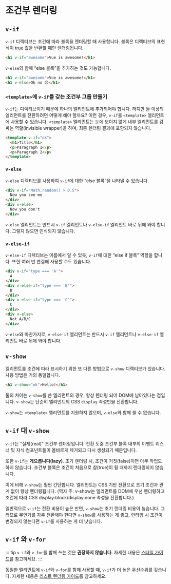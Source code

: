 # 조건부 렌더링

## `v-if`

`v-if` 디렉티브는 조건에 따라 블록을 렌더링할 때 사용합니다. 블록은 디렉티브의 표현식이 true 값을 반환할 때만 렌더링됩니다.

```html
<h1 v-if="awesome">Vue is awesome!</h1>
```

`v-else`와 함께 “else 블록”을 추가하는 것도 가능합니다.

```html
<h1 v-if="awesome">Vue is awesome!</h1>
<h1 v-else>Oh no 😢</h1>
```

### `<template>`에 `v-if`를 갖는 조건부 그룹 만들기

`v-if`는 디렉티브이기 때문에 하나의 엘리먼트에 추가되어야 합니다. 하지만 둘 이상의 엘리먼트를 전환하려면 어떻게 해야 할까요? 이런 경우, `v-if`를 `<template>` 엘리먼트에 사용할 수 있습니다. `<template>` 엘리먼트는 눈에 보이지 않게 내부 엘리먼트를 감싸는 역할(invisible wrapper)을 하며, 최종 렌더링 결과에 포함되지 않습니다.

```html
<template v-if="ok">
  <h1>Title</h1>
  <p>Paragraph 1</p>
  <p>Paragraph 2</p>
</template>
```

### `v-else`

`v-else` 디렉티브를 사용하여 `v-if`에 대한 “else 블록”을 나타낼 수 있습니다.

```html
<div v-if="Math.random() > 0.5">
  Now you see me
</div>
<div v-else>
  Now you don't
</div>
```

`v-else` 엘리먼트는 반드시 `v-if` 엘리먼트나 `v-else-if` 엘리먼트 바로 뒤에 와야 합니다. 그렇지 않으면 인식되지 않습니다.

### `v-else-if`

`v-else-if` 디렉티브는 이름에서 알 수 있듯, `v-if`에 대한 “else if 블록” 역할을 합니다. 또한 여러 번 연결해 사용할 수도 있습니다.

```html
<div v-if="type === 'A'">
  A
</div>
<div v-else-if="type === 'B'">
  B
</div>
<div v-else-if="type === 'C'">
  C
</div>
<div v-else>
  Not A/B/C
</div>
```

`v-else`와 마찬가지로, `v-else-if` 엘리먼트는 반드시 `v-if` 엘리먼트나 `v-else-if` 엘리먼트 바로 뒤에 와야 합니다.

## `v-show`

엘리먼트를 조건에 따라 표시하기 위한 또 다른 방법으로 `v-show` 디렉티브가 있습니다. 사용 방법은 거의 동일합니다.

```html
<h1 v-show="ok">Hello!</h1>
```

둘의 차이는 `v-show`를 쓴 엘리먼트의 경우, 항상 렌더링 되어 DOM에 남아있다는 점입니다. `v-show`는 단순히 엘리먼트의 CSS `display` 속성만을 전환합니다.

`v-show`는 `<template>` 엘리먼트를 지원하지 않으며, `v-else`와 함께 쓸 수 없습니다.

## `v-if` 대 `v-show`

`v-if`는 "실제(real)" 조건부 렌더링입니다. 전환 도중 조건부 블록 내부의 이벤트 리스너 및 자식 컴포넌트들이 올바르게 제거되고 다시 생성되기 때문입니다.

또한 `v-if`는 **게으릅니다(lazy)**. 초기 렌더링 시, 조건이 거짓(false)이면 아무 작업도 하지 않습니다. 조건부 블록은 조건이 처음으로 참(true)이 될 때까지 렌더링되지 않습니다.

이에 비해 `v-show`는 훨씬 간단합니다. 엘리먼트는 CSS 기반 전환으로 초기 조건과 관계 없이 항상 렌더링됩니다. (역자 주: v-show는 엘리먼트를 DOM에 우선 렌더링하고 조건에 따라 CSS display:block/display:none 속성을 전환합니다.)

일반적으로 `v-if`는 전환 비용이 높은 반면, `v-show`는 초기 렌더링 비용이 높습니다. 그러므로 무언가를 자주 전환해야 한다면 `v-show`를 사용하는 게 좋고, 런타임 시 조건이 변경되지 않는다면 `v-if`를 사용하는 게 더 낫습니다.

## `v-if` 와 `v-for`

::: tip 
`v-if`와 `v-for`를 함께 쓰는 것은 **권장하지 않습니다**. 자세한 내용은 [스타일 가이드](../style-guide/#avoid-v-if-with-v-for-essential)를 참고하세요. 
:::

동일한 엘리먼트에 `v-if`와 `v-for`를 함께 사용할 때, `v-if`가 더 높은 우선순위를 갖습니다. 자세한 내용은 [리스트 렌더링 가이드](list#v-for-with-v-if)를 참고하세요.
